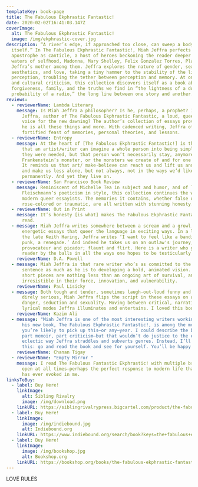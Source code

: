 ```yaml
---
templateKey: book-page
title: The Fabulous Ekphrastic Fantastic!
date: 2020-02-02T16:41:03.147Z
coverImage:
  alt: The Fabulous Ekphrastic Fantastic!
  image: /img/ekphrastic-cover.jpg
description: “A river’s edge, if approached too close, can sweep a body beyond
  itself.” In The Fabulous Ekphrastic Fantastic!, Miah Jeffra perfects
  apostrophe as canticle, a host of heroes beckoning the reader deeper into the
  waters of selfhood, Madonna, Mary Shelley, Felix Gonzalez Torres, Plato, and
  Jeffra’s mother among them. Jeffra explores the nature of gender, sexuality,
  aesthetics, and love, taking a tiny hammer to the stability of the limits of
  perception, troubling the tether between perception and memory. At once memoir
  and cultural criticism, this collection discovers itself as a book about
  forgiveness, family, and the truths we find in “the lightness of a door,” “the
  probability of a radio,” the long line between one story and another.
reviews:
  - reviewerName: Lambda Literary
    message: Is Miah Jeffra a philosopher? Is he, perhaps, a prophet? Is Miah
      Jeffra, author of The Fabulous Ekphrastic Fantastic, a loud, queer pop lit
      voice for the new dawning? The author’s collection of essays proves that
      he is all these things and more. With cadenced writing, Jeffra offers a
      fortified feast of memories, personal theories, and lessons.
  - reviewerName: Entropy
    message: At the heart of [The Fabulous Ekphrastic Fantastic!] is the knowledge
      that an artist/writer can imagine a whole person into being simply because
      they were needed, but that person won’t necessarily stay, anymore than
      Frankenstein’s monster, or the monsters we create of and for one another.
      It reminds us that art/ make-believe can reach us and lift us and save us
      and make us less alone, but not always, not in the ways we’d like, and not
      permanently. And yet they live on.
  - reviewerName: San Francisco Book Review
    message: Reminiscent of Michelle Tea in subject and humor, and of T.
      Fleischmann’s poeticism in style, this collection continues the work of
      modern queer essayists. The memories it contains, whether false or true,
      rose-colored or traumatic, are all written with stunning honesty.
  - reviewerName: Out in Print
    message: It’s honesty [is what] makes The Fabulous Ekphrastic Fantastic! a great
      read.
  - message: Miah Jeffra writes somewhere between a scream and a growl, in short
      energetic essays that queer the language in exciting ways. In a letter to
      the late Keith Haring, Jeffra writes ‘I want to feel like a bandit, a
      punk, a renegade.’ And indeed he takes us on an outlaw's journey,
      provocateur and picador; flaunt and flirt. Here is a writer who grabs the
      reader by the balls in all the ways one hopes to be testicularly taken.
    reviewerName: D.A. Powell
  - message: Miah Jeffra is that rare writer who’s as committed to the individual
      sentence as much as he is to developing a bold, animated vision. These
      short pieces are nothing less than an ongoing art of survival, and they’re
      irresistible in their force, innovation, and vulnerability.
    reviewerName: Paul Lisicky
  - message: Both tough and tender, sometimes laugh-out-loud funny and other times
      direly serious, Miah Jeffra flips the script in these essays on art,
      danger, seduction and sexuality. Moving between critical, narrative,
      lyrical modes Jeffra illuminates and entertains. I loved this book.
    reviewerName: Kazim Ali
  - message: "Miah Jeffra is one of the most interesting writers working today and
      his new book, The Fabulous Ekphrastic Fantastic!, is among the most unique
      you’re likely to pick up this—or any—year. I could describe the book as
      part memoir, part criticism—but that wouldn’t do justice to the electric,
      eclectic way Jeffra straddles and subverts genres. Instead, I’ll suggest
      this: go and read the book and see for yourself. You’ll be happy you did."
    reviewerName: Chanan Tigay
  - reviewerName: "Empty Mirror "
    message: I read The Fabulous Fantastic Ekphrastic! with multiple browser tabs
      open at all times—perhaps the perfect response to modern life that a book
      has ever evoked in me.
linksToBuy:
  - label: Buy Here!
    linkImage:
      alt: Sibling Rivalry
      image: /img/download.png
    linkURL: https://siblingrivalrypress.bigcartel.com/product/the-fabulous-ekphrastic-fantastic
  - label: Buy Here!
    linkImage:
      image: /img/indiebound.jpg
      alt: Indiebound.org
    linkURL: https://www.indiebound.org/search/book?keys=the+fabulous+ekphrastic+fantastic
  - label: Buy Here!
    linkImage:
      image: /img/bookshop.jpg
      alt: Bookshop.org
    linkURL: https://bookshop.org/books/the-fabulous-ekphrastic-fantastic-essays/9781943977734
---
```

LOVE RULES